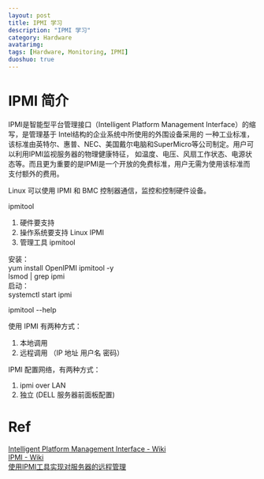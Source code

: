 ```yaml
---
layout: post
title: IPMI 学习
description: "IPMI 学习"
category: Hardware
avatarimg:
tags: [Hardware, Monitoring, IPMI]
duoshuo: true
---
```


# IPMI 简介
> 
IPMI是智能型平台管理接口（Intelligent Platform Management Interface）的缩写，是管理基于 Intel结构的企业系统中所使用的外围设备采用的
一种工业标准，该标准由英特尔、惠普、NEC、美国戴尔电脑和SuperMicro等公司制定。用户可以利用IPMI监视服务器的物理健康特征，
如温度、电压、风扇工作状态、电源状态等。而且更为重要的是IPMI是一个开放的免费标准，用户无需为使用该标准而支付额外的费用。

Linux 可以使用 IPMI 和 BMC 控制器通信，监控和控制硬件设备。
  
ipmitool
  1. 硬件要支持  
  2. 操作系统要支持  Linux IPMI  
  3. 管理工具 ipmitool  
  
安装：  
yum install OpenIPMI ipmitool -y  
lsmod | grep ipmi  
启动：  
systemctl start ipmi  

ipmitool --help  
  
使用 IPMI 有两种方式：
  1. 本地调用  
  2. 远程调用 （IP 地址 用户名 密码）  
  
IPMI 配置网络，有两种方式：
  1. ipmi over LAN  
  2. 独立  (DELL 服务器前面板配置)  

# Ref
[Intelligent Platform Management Interface - Wiki](https://en.wikipedia.org/wiki/Intelligent_Platform_Management_Interface)  
[IPMI - Wiki](https://zh.wikipedia.org/wiki/IPMI)  
[使用IPMI工具实现对服务器的远程管理](http://servers.pconline.com.cn/evaluating/0808/1385312_all.html)  

